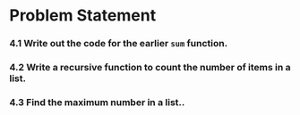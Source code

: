 # Problem Statement

### 4.1 Write out the code for the earlier `sum` function.

### 4.2 Write a recursive function to count the number of items in a list. 

### 4.3 Find the maximum number in a list..
